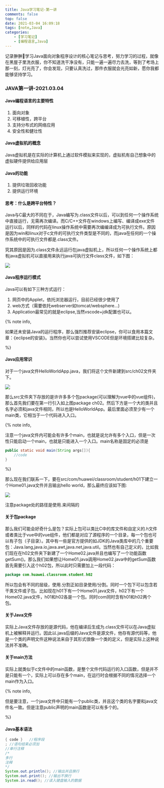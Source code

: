 ```yaml
---
title: Java学习笔记-第一讲
comments: false
top: false
date: 2021-03-04 16:09:18
tags: [note,Java]
categories: 
	- [学习笔记]
	- [编程语言,Java]
---
```


记录翀翀🧐学习Java面向对象程序设计的核心笔记与思考，努力学习的过程，就像在黑屋子里洗衣服，你不知道洗干净没有，只能一遍一遍尽力去洗，等到了考场上那一刻，灯光亮了，你会发现，只要认真洗过，那件衣服就会光亮如新，愿你我都能够坚持学习。

<!-- more -->

### JAVA第一讲-2021.03.04

#### Java编程语言的主要特性

1. 面向对象
2. 可移植性，跨平台
3. 支持分布式的网络应用
4. 安全性和健壮性

#### Java虚拟机的概念

Java虚拟机是在实际的计算机上通过软件模拟来实现的，虚拟机有自己想象中的虚拟硬件提供给应用层

#### Java的功能

1. 提供垃圾回收功能
2. 提供运行环境

#### 思考：什么是跨平台特性？

Java与C最大的不同在于，Java编写为.class文件以后，可以到任何一个操作系统中直接运行，无需再次编译。而C/C++文件在windows上编写、编译成exe文件运行以后，同样的代码在linux操作系统中需要再次编编译成为可执行文件。原因是因为win和linux对于c文件的可执行文件类型是不同的，而java在任何的一个操作系统中的可执行文件都是.class文件。

究其原因是因为.class文件永远运行在java虚拟机上，所以任何一个操作系统上都有java虚拟机可以直接用来执行java可执行文件class文件，如下图：

![](https://gitee.com/Langwenchong/figure-bed/raw/master/20210305155215.png)

#### Java程序运行模式

Java可以有如下三种方式运行：

1. 网页中的Applet，依托浏览器运行，目前已经很少使用了
2. web方式（需要依托webserver如tomcat/websphere...)
3. Application最常见的就是eclipse,当然vscode+jdk配置也可以。

{% note info, 

如果还未安装Java的运行程序，那么强烈推荐安装eclipse，你可以食用本篇文章：《eclipse的安装》。当然你也可以尝试使用VSCODE但是环境搭建比较复杂。

%} 

#### Java应用常识

对于一个java文件HelloWorldApp.java，我们将这个文件新建到src/ch02文件夹下。

![](https://gitee.com/Langwenchong/figure-bed/raw/master/20210305161151.png)

那么src文件夹下存放的是许许多多个包package(可以理解为vue中的vue组件)，那么首先我们要在第一行引入如上图package ch02。然后下方是一个大的类并且名字必须和java文件相同，所以也是HelloWorldApp。最后里面必须至少有一个main类，它相当于一个代码进入入口。

{% note info, 

注意一个java文件内可能会有许多个main，也就是说允许有多个入口，但是一次性只能启动一个main，也就是只能进入一个入口。main名称是固定的必须是

```java
public static void main(String args[]){
	//code
}
```

%} 

那么现在我们联系一下，要在src/com/huawei/classroom/student/h01下建立一个Home01.java文件并且输出hello world，那么最终应该如下图:

![](https://gitee.com/Langwenchong/figure-bed/raw/master/20210305161747.png)

注意package处的路径是使用.来间隔的

#### 关于包package

那么我们可能会好奇什么是包？实际上包可以类比C中的库文件和自定义的.h文件或者类比于vue中的vue组件，他们都是对应了源程序的一个目录，每一个包也可以有子包（子目录）。其中有一些是官方提供的如JDK的Java类库中的几个重要包：Java.lang,java.io,java.awt,java.net,java.util。当然也有自己定义的，比如我们现在在h02文件夹下新建了一个Home02.java并且也编写了一个功能函数getSum()。那么我们如果想让Home01.java调用Home02.java中的getSum函数首先需要引入这个h02包，所以此时只需要加上一段代码：

```java
package com.huawei.classroom.student.h02
```

所以包会有不同的层级，使用.分割正如目录使用/分割。同时一个包下可以包含若干类文件或子包。比如现在h01下有一个Home01.java文件，h02下有一个Home02.java文件，h01和h02各是一个包。同时com同时含有h01和h02两个包。

#### 关于Java文件

实际上Java文件存放的是源代码，他在编译后生成为.class文件可以在Java虚拟机上被解释并运行。因此以.java后缀的Java文件是源文件，他存有源代码等，他是一个类的声明文件这种说法来自于其形式很像一个类的定义，但是实际上这种说法并不准确。

#### 关于main方法

实际上就类似于c文件中的main函数，是整个文件代码运行的入口函数，但是并不是只能有一个，实际上可以存在多个main，在运行时会根据不同的情况选择一个main作为入口。

{% note info, 

但是要注意，一个java文件中只能有一个public类，并且这个类的名字要和java文件名一致。但是注意public声明的main函数是可以有多个的。

%} 

#### Java基本语法

```java
{ code }   //程序段
; //语句结束必须加
//单行注释
/*
多行
注释
*/
System.out.println(); //输出并且换行
System.out.print(); //输出不换行
System.in.read(); //读入键盘输入的数据
```

